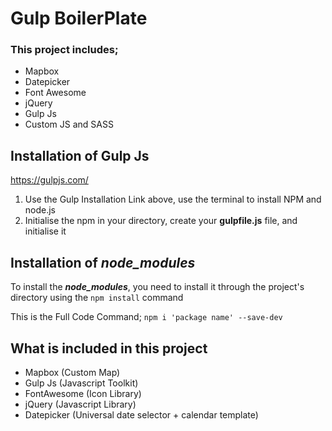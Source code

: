 # Gulp BoilerPlate

### This project includes;
+ Mapbox
+ Datepicker
+ Font Awesome
+ jQuery
+ Gulp Js
+ Custom JS and SASS

## Installation of Gulp Js
https://gulpjs.com/
1. Use the Gulp Installation Link above, use the terminal to install NPM and node.js
2. Initialise the npm in your directory, create your __gulpfile.js__ file, and initialise it

## Installation of ___node_modules___
To install the ___node_modules___, you need to install it through the project's directory using the 
`npm install` command

This is the Full Code Command;
`npm i 'package name' --save-dev`

## What is included in this project
+ Mapbox (Custom Map)
+  Gulp Js (Javascript Toolkit)
+ FontAwesome (Icon Library)
+ jQuery (Javascript Library)
+ Datepicker (Universal date selector + calendar template)
